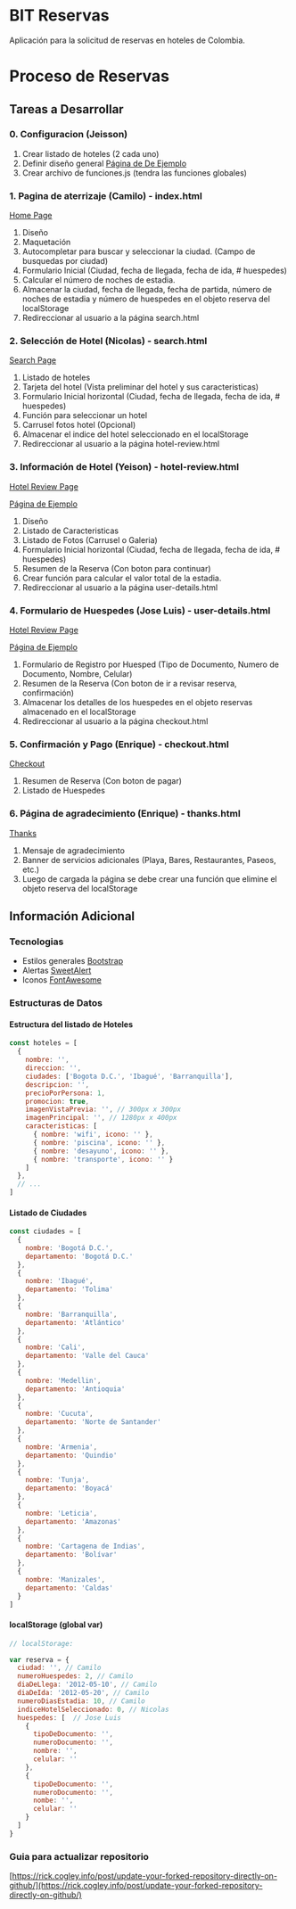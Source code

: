 # BIT Reservas #

Aplicación para la solicitud de reservas en hoteles de Colombia.

# Proceso de Reservas #

## Tareas a Desarrollar ##

### 0. Configuracion (Jeisson) ###

1. Crear listado de hoteles (2 cada uno)
2. Definir diseño general [Página de De Ejemplo](https://www.spanish.hostelworld.com/)
3. Crear archivo de funciones.js (tendra las funciones globales)

### 1. Pagina de aterrizaje (Camilo) - index.html ###

[Home Page](https://jefraroce.github.io/bit-reservas/)

1. Diseño
2. Maquetación
3. Autocompletar para buscar y seleccionar la ciudad. (Campo de busquedas por ciudad)
4. Formulario Inicial (Ciudad, fecha de llegada, fecha de ida, # huespedes)
5. Calcular el número de noches de estadia.
6. Almacenar la ciudad, fecha de llegada, fecha de partida, número de noches de estadia y número de huespedes en el objeto reserva del localStorage
7. Redireccionar al usuario a la página search.html

### 2. Selección de Hotel (Nicolas) - search.html ###

[Search Page](https://jefraroce.github.io/bit-reservas/pages/search.html)

1. Listado de hoteles
2. Tarjeta del hotel (Vista preliminar del hotel y sus caracteristicas)
3. Formulario Inicial horizontal (Ciudad, fecha de llegada, fecha de ida, # huespedes)
4. Función para seleccionar un hotel
5. Carrusel fotos hotel (Opcional)
6. Almacenar el indice del hotel seleccionado en el localStorage
7. Redireccionar al usuario a la página hotel-review.html

### 3. Información de Hotel (Yeison) - hotel-review.html ###

[Hotel Review Page](https://jefraroce.github.io/bit-reservas/pages/hotel-review.html)

[Página de Ejemplo](https://www.spanish.hostelworld.com/pwa/hosteldetails.php/Vivo-Hostel/Bogota/295006?from=2020-04-21&to=2020-04-24&guests=2)

1. Diseño
2. Listado de Caracteristicas
3. Listado de Fotos (Carrusel o Galeria)
4. Formulario Inicial horizontal (Ciudad, fecha de llegada, fecha de ida, # huespedes)
5. Resumen de la Reserva (Con boton para continuar)
6. Crear función para calcular el valor total de la estadia.
7. Redireccionar al usuario a la página user-details.html

### 4. Formulario de Huespedes (Jose Luis) - user-details.html ###

[Hotel Review Page](https://jefraroce.github.io/bit-reservas/pages/user-details.html)

[Página de Ejemplo](https://www.spanish.hostelworld.com/pwa/hosteldetails.php/Vivo-Hostel/Bogota/295006?from=2020-04-21&to=2020-04-24&guests=2)

1. Formulario de Registro por Huesped (Tipo de Documento, Numero de Documento, Nombre, Celular)
2. Resumen de la Reserva (Con boton de ir a revisar reserva, confirmación)
3. Almacenar los detalles de los huespedes en el objeto reservas almacenado en el localStorage
4. Redireccionar al usuario a la página checkout.html

### 5. Confirmación y Pago (Enrique) - checkout.html ###

[Checkout](https://jefraroce.github.io/bit-reservas/pages/checkout.html)

1. Resumen de Reserva (Con boton de pagar)
2. Listado de Huespedes

### 6. Página de agradecimiento (Enrique) - thanks.html ###

[Thanks](https://jefraroce.github.io/bit-reservas/pages/thanks.html)

1. Mensaje de agradecimiento
2. Banner de servicios adicionales (Playa, Bares, Restaurantes, Paseos, etc.)
3. Luego de cargada la página se debe crear una función que elimine el objeto reserva del localStorage

## Información Adicional ##

### Tecnologias ###

- Estilos generales [Bootstrap](https://getbootstrap.com)
- Alertas [SweetAlert](https://sweetalert.js.org/)
- Iconos [FontAwesome](https://fontawesome.com/)

### Estructuras de Datos ###

#### Estructura del listado de Hoteles

```js
const hoteles = [
  {
    nombre: '',
    direccion: '',
    ciudades: ['Bogota D.C.', 'Ibagué', 'Barranquilla'],
    descripcion: '',
    precioPorPersona: 1,
    promocion: true,
    imagenVistaPrevia: '', // 300px x 300px
    imagenPrincipal: '', // 1280px x 400px
    caracteristicas: [
      { nombre: 'wifi', icono: '' },
      { nombre: 'piscina', icono: '' },
      { nombre: 'desayuno', icono: '' },
      { nombre: 'transporte', icono: '' }
    ]
  },
  // ...
]
```

#### Listado de Ciudades

```js
const ciudades = [
  {
    nombre: 'Bogotá D.C.',
    departamento: 'Bogotá D.C.'
  },
  {
    nombre: 'Ibagué',
    departamento: 'Tolima'
  },
  {
    nombre: 'Barranquilla',
    departamento: 'Atlántico'
  },
  {
    nombre: 'Cali',
    departamento: 'Valle del Cauca'
  },
  {
    nombre: 'Medellin',
    departamento: 'Antioquia'
  },
  {
    nombre: 'Cucuta',
    departamento: 'Norte de Santander'
  },
  {
    nombre: 'Armenia',
    departamento: 'Quindio'
  },
  {
    nombre: 'Tunja',
    departamento: 'Boyacá'
  },
  {
    nombre: 'Leticia',
    departamento: 'Amazonas'
  },
  {
    nombre: 'Cartagena de Indias',
    departamento: 'Bolívar'
  },
  {
    nombre: 'Manizales',
    departamento: 'Caldas'
  }
]
```

#### localStorage (global var)

```js
// localStorage:

var reserva = {
  ciudad: '', // Camilo
  numeroHuespedes: 2, // Camilo
  diaDeLlega: '2012-05-10', // Camilo
  diaDeIda: '2012-05-20', // Camilo
  numeroDiasEstadia: 10, // Camilo
  indiceHotelSeleccionado: 0, // Nicolas
  huespedes: [  // Jose Luis
    {
      tipoDeDocumento: '',
      numeroDocumento: '',
      nombre: '',
      celular: ''
    },
    {
      tipoDeDocumento: '',
      numeroDocumento: '',
      nombe: '',
      celular: ''
    }
  ]
}
```
### Guia para actualizar repositorio ###

[https://rick.cogley.info/post/update-your-forked-repository-directly-on-github/](https://rick.cogley.info/post/update-your-forked-repository-directly-on-github/)
